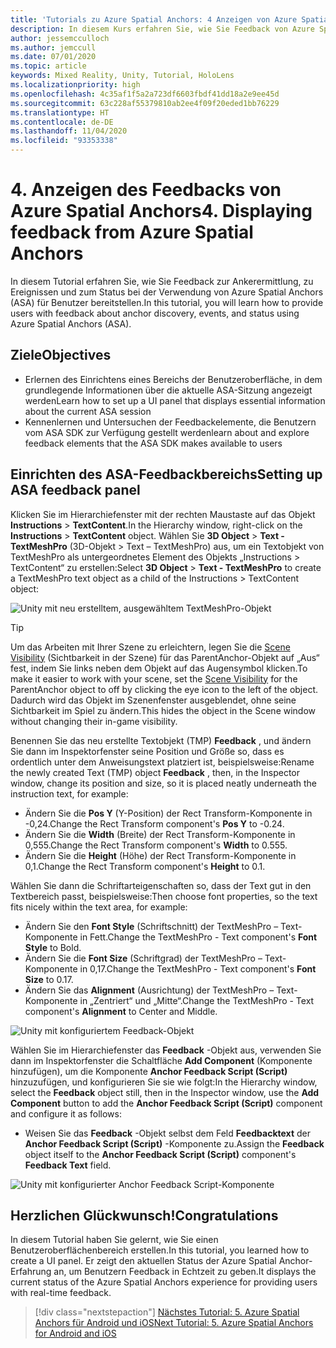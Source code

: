 ```yaml
---
title: 'Tutorials zu Azure Spatial Anchors: 4 Anzeigen von Azure Spatial Anchors-Feedback'
description: In diesem Kurs erfahren Sie, wie Sie Feedback von Azure Spatial Anchors in einer Mixed Reality-Anwendung anzeigen.
author: jessemcculloch
ms.author: jemccull
ms.date: 07/01/2020
ms.topic: article
keywords: Mixed Reality, Unity, Tutorial, HoloLens
ms.localizationpriority: high
ms.openlocfilehash: 4c35af1f5a2a723df6603fbdf41dd18a2e9ee45d
ms.sourcegitcommit: 63c228af55379810ab2ee4f09f20eded1bb76229
ms.translationtype: HT
ms.contentlocale: de-DE
ms.lasthandoff: 11/04/2020
ms.locfileid: "93353338"
---
```

# <a name="4-displaying-feedback-from-azure-spatial-anchors"></a><span data-ttu-id="051ce-105">4. Anzeigen des Feedbacks von Azure Spatial Anchors</span><span class="sxs-lookup"><span data-stu-id="051ce-105">4. Displaying feedback from Azure Spatial Anchors</span></span>

<span data-ttu-id="051ce-106">In diesem Tutorial erfahren Sie, wie Sie Feedback zur Ankerermittlung, zu Ereignissen und zum Status bei der Verwendung von Azure Spatial Anchors (ASA) für Benutzer bereitstellen.</span><span class="sxs-lookup"><span data-stu-id="051ce-106">In this tutorial, you will learn how to provide users with feedback about anchor discovery, events, and status using Azure Spatial Anchors (ASA).</span></span>

## <a name="objectives"></a><span data-ttu-id="051ce-107">Ziele</span><span class="sxs-lookup"><span data-stu-id="051ce-107">Objectives</span></span>

* <span data-ttu-id="051ce-108">Erlernen des Einrichtens eines Bereichs der Benutzeroberfläche, in dem grundlegende Informationen über die aktuelle ASA-Sitzung angezeigt werden</span><span class="sxs-lookup"><span data-stu-id="051ce-108">Learn how to set up a UI panel that displays essential information about the current ASA session</span></span>
* <span data-ttu-id="051ce-109">Kennenlernen und Untersuchen der Feedbackelemente, die Benutzern vom ASA SDK zur Verfügung gestellt werden</span><span class="sxs-lookup"><span data-stu-id="051ce-109">learn about and explore feedback elements that the ASA SDK makes available to users</span></span>

## <a name="setting-up-asa-feedback-panel"></a><span data-ttu-id="051ce-110">Einrichten des ASA-Feedbackbereichs</span><span class="sxs-lookup"><span data-stu-id="051ce-110">Setting up ASA feedback panel</span></span>

<span data-ttu-id="051ce-111">Klicken Sie im Hierarchiefenster mit der rechten Maustaste auf das Objekt **Instructions** > **TextContent**.</span><span class="sxs-lookup"><span data-stu-id="051ce-111">In the Hierarchy window, right-click on the **Instructions** > **TextContent** object.</span></span> <span data-ttu-id="051ce-112">Wählen Sie **3D Object** > **Text - TextMeshPro** (3D-Objekt > Text – TextMeshPro) aus, um ein Textobjekt von TextMeshPro als untergeordnetes Element des Objekts „Instructions > TextContent“ zu erstellen:</span><span class="sxs-lookup"><span data-stu-id="051ce-112">Select **3D Object** > **Text - TextMeshPro** to create a TextMeshPro text object as a child of the Instructions > TextContent object:</span></span>

![Unity mit neu erstelltem, ausgewähltem TextMeshPro-Objekt](images/mr-learning-asa/asa-04-section1-step1-1.png)

> [!TIP]
> <span data-ttu-id="051ce-114">Um das Arbeiten mit Ihrer Szene zu erleichtern, legen Sie die <a href="https://docs.unity3d.com/Manual/SceneVisibility.html" target="_blank">Scene Visibility</a> (Sichtbarkeit in der Szene) für das ParentAnchor-Objekt auf „Aus“ fest, indem Sie links neben dem Objekt auf das Augensymbol klicken.</span><span class="sxs-lookup"><span data-stu-id="051ce-114">To make it easier to work with your scene, set the  <a href="https://docs.unity3d.com/Manual/SceneVisibility.html" target="_blank">Scene Visibility</a> for the ParentAnchor object to off by clicking the eye icon to the left of the object.</span></span> <span data-ttu-id="051ce-115">Dadurch wird das Objekt im Szenenfenster ausgeblendet, ohne seine Sichtbarkeit im Spiel zu ändern.</span><span class="sxs-lookup"><span data-stu-id="051ce-115">This hides the object in the Scene window without changing their in-game visibility.</span></span>

<span data-ttu-id="051ce-116">Benennen Sie das neu erstellte Textobjekt (TMP) **Feedback** , und ändern Sie dann im Inspektorfenster seine Position und Größe so, dass es ordentlich unter dem Anweisungstext platziert ist, beispielsweise:</span><span class="sxs-lookup"><span data-stu-id="051ce-116">Rename the newly created Text (TMP) object **Feedback** , then, in the Inspector window, change its position and size, so it is placed neatly underneath the instruction text, for example:</span></span>

* <span data-ttu-id="051ce-117">Ändern Sie die **Pos Y** (Y-Position) der Rect Transform-Komponente in -0,24.</span><span class="sxs-lookup"><span data-stu-id="051ce-117">Change the Rect Transform component's **Pos Y** to -0.24.</span></span>
* <span data-ttu-id="051ce-118">Ändern Sie die **Width** (Breite) der Rect Transform-Komponente in 0,555.</span><span class="sxs-lookup"><span data-stu-id="051ce-118">Change the Rect Transform component's **Width** to 0.555.</span></span>
* <span data-ttu-id="051ce-119">Ändern Sie die **Height** (Höhe) der Rect Transform-Komponente in 0,1.</span><span class="sxs-lookup"><span data-stu-id="051ce-119">Change the Rect Transform component's **Height** to 0.1.</span></span>

<span data-ttu-id="051ce-120">Wählen Sie dann die Schriftarteigenschaften so, dass der Text gut in den Textbereich passt, beispielsweise:</span><span class="sxs-lookup"><span data-stu-id="051ce-120">Then choose font properties, so the text fits nicely within the text area, for example:</span></span>

* <span data-ttu-id="051ce-121">Ändern Sie den **Font Style** (Schriftschnitt) der TextMeshPro – Text-Komponente in Fett.</span><span class="sxs-lookup"><span data-stu-id="051ce-121">Change the TextMeshPro - Text component's **Font Style** to Bold.</span></span>
* <span data-ttu-id="051ce-122">Ändern Sie die **Font Size** (Schriftgrad) der TextMeshPro – Text-Komponente in 0,17.</span><span class="sxs-lookup"><span data-stu-id="051ce-122">Change the TextMeshPro - Text component's **Font Size** to 0.17.</span></span>
* <span data-ttu-id="051ce-123">Ändern Sie das **Alignment** (Ausrichtung) der TextMeshPro – Text-Komponente in „Zentriert“ und „Mitte“.</span><span class="sxs-lookup"><span data-stu-id="051ce-123">Change the TextMeshPro - Text component's **Alignment** to Center and Middle.</span></span>

![Unity mit konfiguriertem Feedback-Objekt](images/mr-learning-asa/asa-04-section1-step1-2.png)

<span data-ttu-id="051ce-125">Wählen Sie im Hierarchiefenster das **Feedback** -Objekt aus, verwenden Sie dann im Inspektorfenster die Schaltfläche **Add Component** (Komponente hinzufügen), um die Komponente **Anchor Feedback Script (Script)** hinzuzufügen, und konfigurieren Sie sie wie folgt:</span><span class="sxs-lookup"><span data-stu-id="051ce-125">In the Hierarchy window, select the **Feedback** object still, then in the Inspector window, use the **Add Component** button to add the **Anchor Feedback Script (Script)** component and configure it as follows:</span></span>

* <span data-ttu-id="051ce-126">Weisen Sie das **Feedback** -Objekt selbst dem Feld **Feedbacktext** der **Anchor Feedback Script (Script)** -Komponente zu.</span><span class="sxs-lookup"><span data-stu-id="051ce-126">Assign the **Feedback** object itself to the **Anchor Feedback Script (Script)** component's **Feedback Text** field.</span></span>

![Unity mit konfigurierter Anchor Feedback Script-Komponente](images/mr-learning-asa/asa-04-section1-step1-3.png)

## <a name="congratulations"></a><span data-ttu-id="051ce-128">Herzlichen Glückwunsch!</span><span class="sxs-lookup"><span data-stu-id="051ce-128">Congratulations</span></span>

<span data-ttu-id="051ce-129">In diesem Tutorial haben Sie gelernt, wie Sie einen Benutzeroberflächenbereich erstellen.</span><span class="sxs-lookup"><span data-stu-id="051ce-129">In this tutorial, you learned how to create a UI panel.</span></span> <span data-ttu-id="051ce-130">Er zeigt den aktuellen Status der Azure Spatial Anchor-Erfahrung an, um Benutzern Feedback in Echtzeit zu geben.</span><span class="sxs-lookup"><span data-stu-id="051ce-130">It displays the current status of the Azure Spatial Anchors experience for providing users with real-time feedback.</span></span>

> [!div class="nextstepaction"]
> [<span data-ttu-id="051ce-131">Nächstes Tutorial: 5. Azure Spatial Anchors für Android und iOS</span><span class="sxs-lookup"><span data-stu-id="051ce-131">Next Tutorial: 5. Azure Spatial Anchors for Android and iOS</span></span>](mr-learning-asa-05.md)
